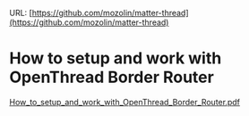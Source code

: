 URL: [https://github.com/mozolin/matter-thread](https://github.com/mozolin/matter-thread)  
# How to setup and work with OpenThread Border Router
[How_to_setup_and_work_with_OpenThread_Border_Router.pdf](How_to_setup_and_work_with_OpenThread_Border_Router.pdf)  
